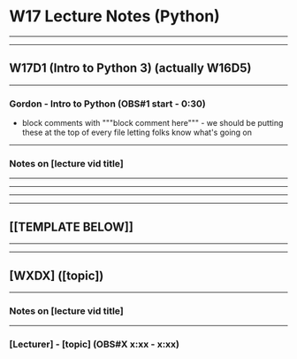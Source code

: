 # W17 Lecture Notes (Python)

_________________________________________________________________________________________
_________________________________________________________________________________________

## W17D1 (Intro to Python 3) (actually W16D5)

_________________________________________________________________________________________

### Gordon - Intro to Python (OBS#1 start - 0:30)

* block comments with """block comment here""" - we should be putting these at the top of every file letting folks know what's going on

_________________________________________________________________________________________

### Notes on [lecture vid title]

_________________________________________________________________________________________
_________________________________________________________________________________________
_________________________________________________________________________________________
_________________________________________________________________________________________

## [[TEMPLATE BELOW]]

_________________________________________________________________________________________
_________________________________________________________________________________________

## [WXDX] ([topic])

_________________________________________________________________________________________

### Notes on [lecture vid title]

_________________________________________________________________________________________

### [Lecturer] - [topic] (OBS#X x:xx - x:xx)
